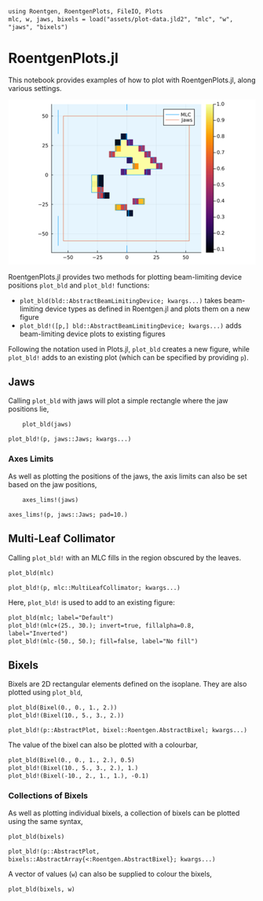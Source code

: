 ```@setup abc
using Roentgen, RoentgenPlots, FileIO, Plots
mlc, w, jaws, bixels = load("assets/plot-data.jld2", "mlc", "w", "jaws", "bixels")
```

# RoentgenPlots.jl

This notebook provides examples of how to plot with RoentgenPlots.jl, along various settings.

![RoentgenPlots.jl example plot](assets/feature-plot.svg)

RoentgenPlots.jl provides two methods for plotting beam-limiting device positions `plot_bld` and `plot_bld!` functions:

- `plot_bld(bld::AbstractBeamLimitingDevice; kwargs...)` takes beam-limiting device types as defined in Roentgen.jl and plots them on a new figure
- `plot_bld!([p,] bld::AbstractBeamLimitingDevice; kwargs...)` adds beam-limiting device plots to existing figures

Following the notation used in Plots.jl, `plot_bld` creates a new figure, while `plot_bld!` adds to an existing plot (which can be specified by providing `p`).


## Jaws

Calling `plot_bld` with jaws will plot a simple rectangle where the jaw positions lie,
```@example abc
    plot_bld(jaws)
```

```@docs
plot_bld!(p, jaws::Jaws; kwargs...)
```

### Axes Limits

As well as plotting the positions of the jaws, the axis limits can also be set based on the jaw positions,
```@example abc
    axes_lims!(jaws)
```

```@docs 
axes_lims!(p, jaws::Jaws; pad=10.)
```


## Multi-Leaf Collimator 

Calling `plot_bld!` with an MLC fills in the region obscured by the leaves.

```@example abc
plot_bld(mlc)
```

```@docs
plot_bld!(p, mlc::MultiLeafCollimator; kwargs...)
```

Here, `plot_bld!` is used to add to an existing figure:

```@example abc
plot_bld(mlc; label="Default")
plot_bld!(mlc+(25., 30.); invert=true, fillalpha=0.8, label="Inverted")
plot_bld!(mlc-(50., 50.); fill=false, label="No fill")
```

## Bixels

Bixels are 2D rectangular elements defined on the isoplane.
They are also plotted using `plot_bld`,
```@example abc
plot_bld(Bixel(0., 0., 1., 2.))
plot_bld!(Bixel(10., 5., 3., 2.))
```

```@docs
plot_bld!(p::AbstractPlot, bixel::Roentgen.AbstractBixel; kwargs...)
```

The value of the bixel can also be plotted with a colourbar,
```@example abc
plot_bld(Bixel(0., 0., 1., 2.), 0.5)
plot_bld!(Bixel(10., 5., 3., 2.), 1.)
plot_bld!(Bixel(-10., 2., 1., 1.), -0.1)
```

### Collections of Bixels

As well as plotting individual bixels, a collection of bixels can be plotted using the same syntax,
```@example abc
plot_bld(bixels)
```

```@docs 
plot_bld!(p::AbstractPlot, bixels::AbstractArray{<:Roentgen.AbstractBixel}; kwargs...)
```

A vector of values (`w`) can also be supplied to colour the bixels,
```@example abc
plot_bld(bixels, w)
```
